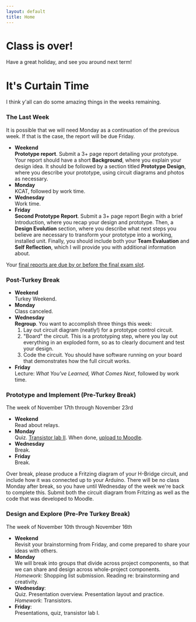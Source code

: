 ```yaml
---
layout: default
title: Home
---
```


# Class is over!

Have a great holiday, and see you around next term!

# It's Curtain Time

I think y'all can do some amazing things in the weeks remaining.

### The Last Week

It is possible that we will need Monday as a continuation of the previous week. If that is the case, the report will be due Friday.

* **Weekend** <br/>  **Prototype report**. Submit a 3+ page report detailing your prototype. Your report should have a short **Background**, where you explain your design idea. It should be followed by a section titled **Prototype Design**, where you describe your prototype, using circuit diagrams and photos as necessary.
* **Monday** <br/> KCAT, followed by work time.
* **Wednesday** <br/> Work time.
* **Friday** <br/> **Second Prototype Report**. Submit a 3+ page report Begin with a brief Introduction, where you recap your design and prototype. Then, a **Design Evolution** section, where you describe what next steps you believe are necessary to transform your prototype into a working, installed unit. Finally, you should include both your **Team Evaluation** and **Self Reflection**, which I will provide you with additional information about.

Your [final reports are due by or before the final exam slot](/assignments/final-report.html).

### Post-Turkey Break

* **Weekend** <br/> Turkey Weekend.
* **Monday** <br/> Class canceled.
* **Wednesday** <br/> **Regroup**. You want to accomplish three things this week:
  1. Lay out circuit diagram (neatly!) for a prototype control circuit.
  1. "Board" the circuit. This is a prototyping step, where you lay out everything 
  in an exploded form, so as to clearly document and test your design.
  1. Code the circuit. You should have software running on your board that demonstrates
  how the full circuit works.
* **Friday** <br/> Lecture: *What You've Learned, What Comes Next*, followed by work time.


### Prototype and Implement (Pre-Turkey Break)

The week of November 17th through November 23rd

* **Weekend** <br/> Read about relays.
* **Monday** <br/> Quiz. [Transistor lab II](assignments/the-h-bridge.html). When done, [upload to Moodle](http://moodle.berea.edu/mod/assignment/view.php?id=61672).
* **Wednesday** <br/> Break.
* **Friday** <br/> Break.

Over break, please produce a Fritzing diagram of your H-Bridge circuit, and include how it was connected up to your Arduino. There will be no class Monday after break, so you have until Wednesday of the week we're back to complete this. Submit both the circuit diagram from Fritzing as well as the code that was developed to Moodle.


<!-- Jekyll Notes

* http://klepas.org/jekyll-a-static-site-generator/
* http://erjjones.github.com/blog/How-I-built-my-blog-in-one-day/
* http://erjjones.github.com/blog/Part-two-how-I-built-my-blog/
* https://github.com/inukshuk/jekyll-scholar/#readme
* http://matthewowen.github.com/jekyll-mapping/

* https://github.com/getpelican/pelican/#readme
-->


### Design and Explore (Pre-Pre Turkey Break)

The week of November 10th through November 16th
 
* **Weekend** <br/> Revisit your brainstorming from Friday, and come prepared to share your ideas with others.
* **Monday** <br/> We will break into groups that divide across project components, so that we can share and design across whole-project components.  <br/> *Homework*: Shopping list submission. Reading re: brainstorming and creativity.
* **Wednesday**: <br/> Quiz. Presentation overview. Presentation layout and practice.  <br/>  *Homework*: Transistors.
* **Friday**: <br/> Presentations, quiz, transistor lab I.
